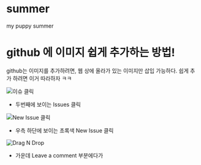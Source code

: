 # summer
my puppy summer

# github 에 이미지 쉽게 추가하는 방법! 

github는 이미지를 추가하려면, 웹 상에 올라가 있는 이미지만 삽입 가능하다.
쉽게 추가 하려면 이거 따라하자 ㅋㅋ

![이슈 클릭](https://user-images.githubusercontent.com/48010847/54072213-057e6d80-42bb-11e9-84b8-2f3a11ab19e2.PNG)
* 두번째에 보이는 Issues 클릭

![New Issue 클릭](https://user-images.githubusercontent.com/48010847/54072214-057e6d80-42bb-11e9-8916-61aa2f291f0d.PNG)
* 우측 하단에 보이는 초록색 New Issue 클릭

![Drag N Drop](https://user-images.githubusercontent.com/48010847/54072212-04e5d700-42bb-11e9-9610-1a87428ce056.PNG)
* 가운데 Leave a comment 부분에다가 


